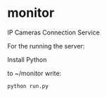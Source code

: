# monitor
IP Cameras Connection Service

For the running the server:

Install Python

to ~/monitor write:
```
python run.py
```
